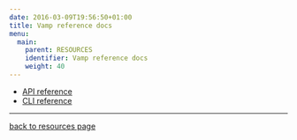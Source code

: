 ```yaml
---
date: 2016-03-09T19:56:50+01:00
title: Vamp reference docs
menu:
  main:
    parent: RESOURCES
    identifier: Vamp reference docs
    weight: 40
---
```


* [API reference](http://vamp.io/documentation/api-reference/)
* [CLI reference](http://vamp.io/documentation/cli-reference/)

---------

[back to resources page](/resources/)